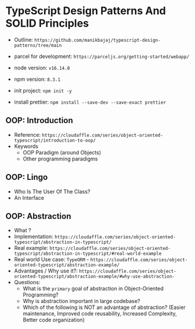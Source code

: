 # TypeScript Design Patterns And SOLID Principles

- Outline: `https://github.com/manikbajaj/typescript-design-patterns/tree/main`

- parcel for development: `https://parceljs.org/getting-started/webapp/`
- node version: `v16.14.0`
- npm version: `8.3.1`
- init project: `npm init -y`
- install prettier: `npm install --save-dev --save-exact prettier`

## OOP: Introduction
- Reference: `https://cloudaffle.com/series/object-oriented-typescript/introduction-to-oop/`
- Keywords
    - OOP Paradigm (around Objects)
    - Other programming paradigms

## OOP: Lingo
- Who Is The User Of The Class?
- An Interface

## OOP: Abstraction
- What ?
- Implementation: `https://cloudaffle.com/series/object-oriented-typescript/abstraction-in-typescript/`
- Real example: `https://cloudaffle.com/series/object-oriented-typescript/abstraction-in-typescript/#real-world-example`
- Real world Use case: `TypeORM` - `https://cloudaffle.com/series/object-oriented-typescript/abstraction-example/`
- Advantages / Why use it?: `https://cloudaffle.com/series/object-oriented-typescript/abstraction-example/#why-use-abstraction-`
- Questions:
    - What is the `primary` goal of abstraction in Object-Oriented Programming?
    - Why is abstraction important in large codebase?
    - Which of the following is NOT an advantage of abstraction? (Easier maintenance, Improved code reusability, Increased Complexity, Better code organization)